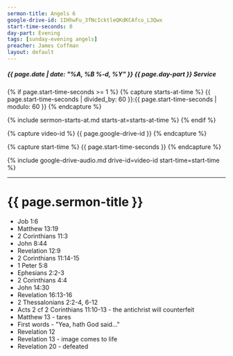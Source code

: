 ```yaml
---
sermon-title: Angels 6
google-drive-id: 1IHhwFu_3fNcIcktleQKdKCAfco_L3Qwx
start-time-seconds: 0
day-part: Evening
tags: [sunday-evening angels]
preacher: James Coffman
layout: default
---
```


##### {{ page.date | date: "%A, %B %-d, %Y" }} {{ page.day-part }} Service

{% if page.start-time-seconds >= 1 %}
{% capture starts-at-time %}
{{ page.start-time-seconds | divided_by: 60 }}:{{ page.start-time-seconds | modulo: 60 }}
{% endcapture %}

{% include sermon-starts-at.md starts-at=starts-at-time %}
{% endif %}

{% capture video-id %}
{{ page.google-drive-id }}
{% endcapture %}

{% capture start-time %}
{{ page.start-time-seconds }}
{% endcapture %}

{% include google-drive-audio.md drive-id=video-id start-time=start-time %}

***

# {{ page.sermon-title }}

- Job 1:6
- Matthew 13:19
- 2 Corinthians 11:3
- John 8:44
- Revelation 12:9
- 2 Corinthians 11:14-15
- 1 Peter 5:8
- Ephesians 2:2-3
- 2 Corinthians 4:4
- John 14:30
- Revelation 16:13-16
- 2 Thessalonians 2:2-4, 6-12
- Acts 2 cf 2 Corinthians 11:10-13 - the antichrist will counterfeit
- Matthew 13 - tares
- First words - "Yea, hath God said..."
- Revelation 12
- Revelation 13 - image comes to life
- Revelation 20 - defeated